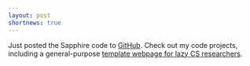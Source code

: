 ```yaml
---
layout: post
shortnews: true
---
```


Just posted the Sapphire code to
[GitHub](https://github.com/iyzhang). Check out my code projects,
including a general-purpose [template webpage for lazy CS
researchers](https://github.com/iyzhang/template-www).